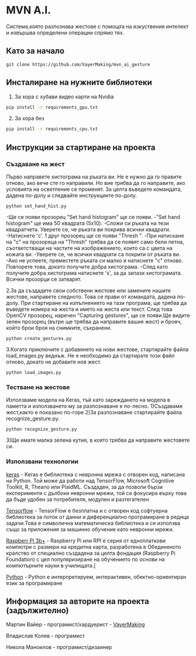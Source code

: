 # MVN A.I.



Система,която разпознава жестове с помощта на изкуствения интелект и извършва определени операции спрямо тях.



## Като за начало

    git clone https://github.com/VayerMaking/mvn_ai_gesture

## Инсталиране на нужните библиотеки

  1. За хора с хубави видео карти на Nvidia

  ```sh
  pip install -r requirements_gpu.txt
  ```


  2. За хора без

  ```sh
  pip install -r requirements_cpu.txt
  ```


## Инструкции за стартиране на проекта


### Създаване на жест

Първо направете хистограма на ръката ви. Не е нужно да го правите отново, ако вече сте го направили. Но вие трябва да го направите, ако условията на осветление се променят. За целта въведете командата, дадена по-долу и следвайте инструкциите по-долу.

    python set_hand_hist.py

-Ще се появи прозорец "Set hand histogram" ще се появи.
-"Set hand histogram" ще има 50 квадрата (5x10).
-Сложи си ръката на тези квадратчета. Уверете се, че ръката ви покрива всички квадрати.
-Натиснете 'c'. 1 друг прозорец ще се появи "Thresh ".
-При натискане на "c" на прозореца на "Thresh" трябва да се появят само бели петна, съответстващи на частите на изображението, които са с цвета на кожата ви.
-Уверете се, че всички квадрати са покрити от ръката ви.
-Ако не успеете, преместете ръката си малко и натиснете "c" отново. Повторете това, докато получите добра хистограма.
-След като получите добра хистограма натиснете 's', за да запази хистограмата. Всички прозорци се затварят.

2.За да създадете свои собствени жестове или замените нашите жестове, направете следното. Това се прави от командата, дадена по-долу. При стартиране на изпълнението на тази програма, ще трябва да въведете номера на жеста и името на жеста или текст. След това OpenCV прозорец, наречен "Capturing gestures",  ще се появи.Ще видите зелен прозорец (вътре ще трябва да направите вашия жест) и брояч, който брои броя на снимките, съхранени.

    python create_gestures.py


3.Когато приключите с добавянето на нови жестове, стартирайте файла load_images.py веднъж. Не е необходимо да стартирате този файл отново, докато не добавите нов жест.

    python load_images.py

### Тестване на жестове

Използваме модела на Keras, тъй като зареждането на модела в паметта и използването му за разпознаване е по-лесно.
1)Създаваме жест,както е показано по-горе
2)За разпознаване стартирайте файла recognize_gesture.py.

    python recognize_gesture.py

3)Ще имате малка зелена кутия, в която трябва да направите  жестовете си.
### Използвани технологии
[keras](https://keras.io/) - Keras е библиотека с невронна мрежа с отворен код, написана на Python. Той може да работи над TensorFlow, Microsoft Cognitive Toolkit, R, Theano или PlaidML. Създаден, за да позволи бързи експерименти с дълбоки невронни мрежи, той се фокусира върху това да бъде удобен за потребителя, модулен и разтегателен

[Tensorflow](https://www.tensorflow.org/) - TensorFlow е безплатна и с отворен код софтуерна библиотека за поток от данни и диференциално програмиране в редица задачи.Това е символична математическа библиотека и се използва също за приложения за машинно обучение като невронни мрежи.

[Raspberr Pi 3b+](https://www.raspberrypi.org/) - Raspberry Pi или RPI е серия от едноплаткови компютри с размери на кредитна карта, разработена в Обединеното кралство от специално създадена за целта фондация (Raspberry Pi Foundation) с цел популяризиране на обучението по основи на компютърните науки в училищата.[

[Python](https://www.python.org/) - Python е интерпретируем, интерактивен, обектно-ориентиран език за програмиранe




## Информация за авторите на проекта (задължително)

Мартин Вайер - програмист/хардуерист - [VayerMaking](https://github.com/VayerMaking)

Владислав Колев - програмист

Никола Маноилов - програмист/дизаинер

